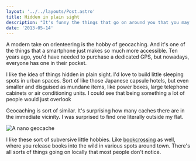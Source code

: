 ```yaml
---
layout: '../../layouts/Post.astro'
title: Hidden in plain sight
description: "It's funny the things that go on around you that you may or may not know about... I take a look at geocaching today."
date: '2013-05-14'
---
```


A modern take on orienteering is the hobby of geocaching. And it's one of the things that a smartphone just makes so much more accessible. Ten years ago, you'd have needed to purchase a dedicated GPS, but nowadays, everyone has one in their pocket.

I like the idea of things hidden in plain sight. I'd love to build little sleeping spots in urban spaces. Sort of like those Japanese capsule hotels, but even smaller and disguised as mundane items, like power boxes, large telephone cabinets or air conditioning units. I could see that being something a lot of people would just overlook

Geocaching is sort of similar. It's surprising how many caches there are in the immediate vicinity. I was surprised to find one literally outside my flat.

![A nano geocache](/images/nano-cache.jpg)

I like these sort of subversive little hobbies. Like <a href="http://www.bookcrossing.com">bookcrossing</a> as well, where you release books into the wild in various spots around town. There's all sorts of things going on locally that most people don't notice.



